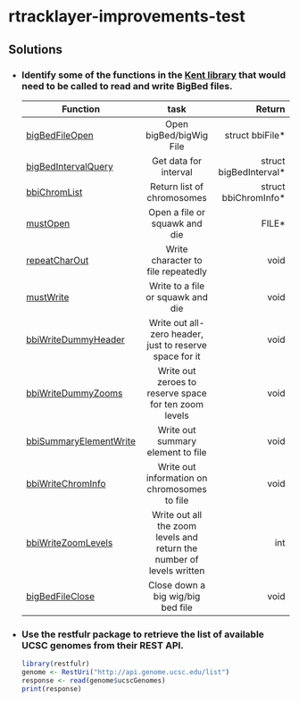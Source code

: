 # rtracklayer-improvements-test

## Solutions


- ### Identify some of the functions in the [Kent library](https://github.com/ucscGenomeBrowser/kent/tree/master/src/lib) that would need to be called to read and write BigBed files.

    | Function |task       | Return  |
    | ------------- |:-------------:| -----:|
    | [bigBedFileOpen](https://github.com/ucscGenomeBrowser/kent/blob/981a56e061a1e3e9a54904f09eb17832151d20be/src/lib/bigBed.c#L23)|Open bigBed/bigWig File|struct bbiFile*|
    |[bigBedIntervalQuery](https://github.com/ucscGenomeBrowser/kent/blob/0ca4edff9bd7aefe16d3af95d137f61576539929/src/lib/bigBed.c#L35)|Get data for interval|struct bigBedInterval*|
    |[bbiChromList](https://github.com/ucscGenomeBrowser/kent/blob/0ca4edff9bd7aefe16d3af95d137f61576539929/src/lib/bbiRead.c#L219)|Return list of chromosomes|struct bbiChromInfo*|
    |[mustOpen](https://github.com/ucscGenomeBrowser/kent/blob/0ca4edff9bd7aefe16d3af95d137f61576539929/src/lib/common.c#L2587)|Open a file or squawk and die|FILE*|
    |[repeatCharOut](https://github.com/ucscGenomeBrowser/kent/blob/0ca4edff9bd7aefe16d3af95d137f61576539929/src/lib/common.c#L2347)|Write character to file repeatedly|void|
    |[mustWrite](https://github.com/ucscGenomeBrowser/kent/blob/0ca4edff9bd7aefe16d3af95d137f61576539929/src/lib/common.c#L2613)|Write to a file or squawk and die|void|
    |[bbiWriteDummyHeader](https://github.com/ucscGenomeBrowser/kent/blob/0ca4edff9bd7aefe16d3af95d137f61576539929/src/lib/bbiWrite.c#L18)|Write out all-zero header, just to reserve space for it|void|
    |[bbiWriteDummyZooms](https://github.com/ucscGenomeBrowser/kent/blob/0ca4edff9bd7aefe16d3af95d137f61576539929/src/lib/bbiWrite.c#L24)|Write out zeroes to reserve space for ten zoom levels|void|
    |[bbiSummaryElementWrite](https://github.com/ucscGenomeBrowser/kent/blob/0ca4edff9bd7aefe16d3af95d137f61576539929/src/lib/bbiWrite.c#L30)|Write out summary element to file|void|
    |[bbiWriteChromInfo](https://github.com/ucscGenomeBrowser/kent/blob/0ca4edff9bd7aefe16d3af95d137f61576539929/src/lib/bbiWrite.c#L50)|Write out information on chromosomes to file|void|
    |[bbiWriteZoomLevels](https://github.com/ucscGenomeBrowser/kent/blob/0ca4edff9bd7aefe16d3af95d137f61576539929/src/lib/bbiWrite.c#L283)|Write out all the zoom levels and return the number of levels written|int|
    |[bigBedFileClose](https://github.com/ucscGenomeBrowser/kent/blob/0ca4edff9bd7aefe16d3af95d137f61576539929/src/inc/bigBed.h#L62)|Close down a big wig/big bed file|void|




- ### Use the restfulr package to retrieve the list of available UCSC genomes from their REST API.
    ```R
    library(restfulr)
    genome <- RestUri("http://api.genome.ucsc.edu/list")
    response <- read(genome$ucscGenomes)
    print(response)
    ```
